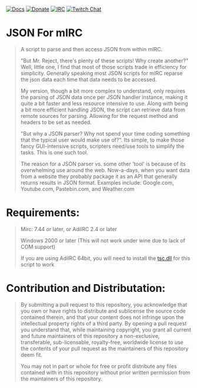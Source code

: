 [![Docs](https://img.shields.io/badge/Link-Docs-blue.svg)](https://sreject.github.io/JSON-For-Mirc) 
[![Donate](https://img.shields.io/badge/Link-Donate-blue.svg)](https://streamjar.tv/tip/SReject) 
[![IRC](https://img.shields.io/badge/IRC-SwiftIRC-brightgreen.svg "Join us on IRC")](https://qwebirc.swiftirc.net/?channels=%23jsonformirc) 
[![Twitch Chat](https://img.shields.io/badge/Chat-Twitch-brightgreen.svg "Join us on IRC")](https://twitch.tv/mirchelp)  

JSON For mIRC
======
> A script to parse and then access JSON from within mIRC.  
>
> "But Mr. Reject, there's plenty of these scripts! Why create another?" Well, little one, I find that most of those scripts trade in efficiency for simplicity. Generally speaking most JSON scripts for mIRC reparse the json data each time that data needs to be accessed.  
>
> My version, though a bit more complex to understand, only requires the parsing of JSON data once per JSON handler instance, making it quite a bit faster and less resource intensive to use. Along with being a bit more efficient handling JSON, the script can retrieve data from remote sources for parsing. Allowing for the request method and headers to be set as needed.  
>
> "But why a JSON parser? Why not spend your time coding something that the typical user would make use of?". Its simple, to make those fancy GUI-intensive scripts, scripters need/use tools to simplify the tasks. This is one such tool.  
>
> The reason for a JSON parser vs. some other 'tool' is because of its overwhelming use around the web. Now-a-days, when you want data from a website they probably package it as an API that generally returns results in JSON format. Examples include: Google.com, Youtube.com, Pastebin.com, and Weather.com  

Requirements:
=============
> Mirc: 7.44 or later, or AdiIRC 2.4 or later  
>
> Windows 2000 or later (This will not work under wine due to lack of COM support)  
>
> If you are using AdiIRC 64bit, you will need to install the [tsc.dll](http://www.eonet.ne.jp/~gakana/tablacus/scriptcontrol_en.html) for this script to work  
  
Contribution and Distributation:
==============
> By submitting a pull request to this repository, you acknowledge that you own or have rights to distribute and sublicense the source code contained therein, and that your content does not infringe upon the intellectual property rights of a third party. By opening a pull request you understand that, while maintaining copyright, you grant all current and future maintainers of this repository a non-exclusive, transferable, sub-licensable, royalty-free, worldwide license to use the contents of your pull request as the maintainers of this repository deem fit.  
>
> You may not in part or whole for free or profit distribute any files contained with in this repository without prior written permission from the maintainers of this repository.
